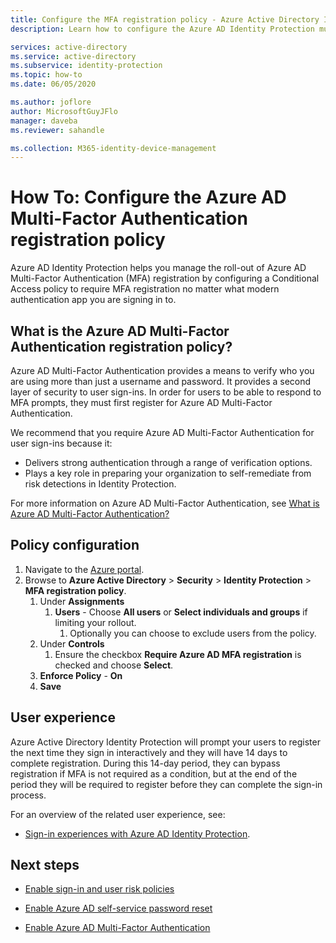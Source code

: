```yaml
---
title: Configure the MFA registration policy - Azure Active Directory Identity Protection
description: Learn how to configure the Azure AD Identity Protection multi-factor authentication registration policy.

services: active-directory
ms.service: active-directory
ms.subservice: identity-protection
ms.topic: how-to
ms.date: 06/05/2020

ms.author: joflore
author: MicrosoftGuyJFlo
manager: daveba
ms.reviewer: sahandle

ms.collection: M365-identity-device-management
---
```

# How To: Configure the Azure AD Multi-Factor Authentication registration policy

Azure AD Identity Protection helps you manage the roll-out of Azure AD Multi-Factor Authentication (MFA) registration by configuring a Conditional Access policy to require MFA registration no matter what modern authentication app you are signing in to.

## What is the Azure AD Multi-Factor Authentication registration policy?

Azure AD Multi-Factor Authentication provides a means to verify who you are using more than just a username and password. It provides a second layer of security to user sign-ins. In order for users to be able to respond to MFA prompts, they must first register for Azure AD Multi-Factor Authentication.

We recommend that you require Azure AD Multi-Factor Authentication for user sign-ins because it:

- Delivers strong authentication through a range of verification options.
- Plays a key role in preparing your organization to self-remediate from risk detections in Identity Protection.

For more information on Azure AD Multi-Factor Authentication, see [What is Azure AD Multi-Factor Authentication?](../authentication/howto-mfa-getstarted.md)

## Policy configuration

1. Navigate to the [Azure portal](https://portal.azure.com).
1. Browse to **Azure Active Directory** > **Security** > **Identity Protection** > **MFA registration policy**.
   1. Under **Assignments**
      1. **Users** - Choose **All users** or **Select individuals and groups** if limiting your rollout.
         1. Optionally you can choose to exclude users from the policy.
   1. Under **Controls**
      1. Ensure the checkbox **Require Azure AD MFA registration** is checked and choose **Select**.
   1. **Enforce Policy** - **On**
   1. **Save**

## User experience

Azure Active Directory Identity Protection will prompt your users to register the next time they sign in interactively and they will have 14 days to complete registration. During this 14-day period, they can bypass registration if MFA is not required as a condition, but at the end of the period they will be required to register before they can complete the sign-in process.

For an overview of the related user experience, see:

- [Sign-in experiences with Azure AD Identity Protection](concept-identity-protection-user-experience.md).  

## Next steps

- [Enable sign-in and user risk policies](howto-identity-protection-configure-risk-policies.md)

- [Enable Azure AD self-service password reset](../authentication/howto-sspr-deployment.md)

- [Enable Azure AD Multi-Factor Authentication](../authentication/howto-mfa-getstarted.md)
